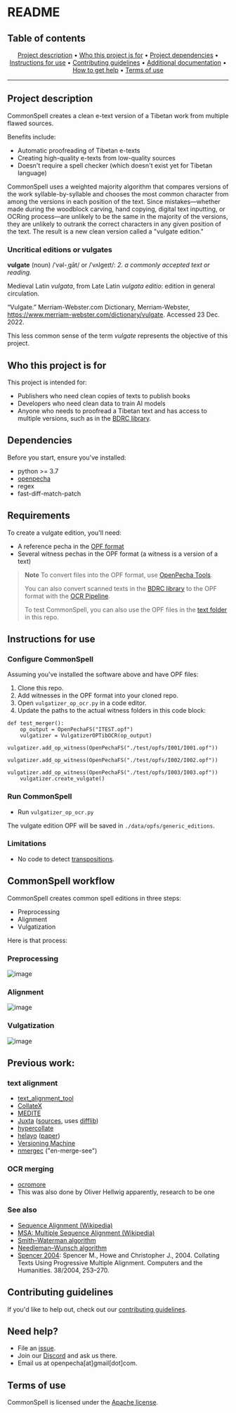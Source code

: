 # README

## Table of contents

<p align="center">
  <a href="#project-description">Project description</a> •
  <a href="#who-this-project-is-for">Who this project is for</a> •
  <a href="#project-dependencies">Project dependencies</a> •
  <a href="#instructions-for-use">Instructions for use</a> •
  <a href="#contributing-guidelines">Contributing guidelines</a> •
  <a href="#additional-documentation">Additional documentation</a> •
  <a href="#how-to-get-help">How to get help</a> •
  <a href="#terms-of-use">Terms of use</a>
</p>
<hr>

## Project description

CommonSpell creates a clean e-text version of a Tibetan work from multiple flawed sources.

Benefits include:

- Automatic proofreading of Tibetan e-texts
- Creating high-quality e-texts from low-quality sources
- Doesn't require a spell checker (which doesn't exist yet for Tibetan language)

CommonSpell uses a weighted majority algorithm that compares versions of the work syllable-by-syllable and chooses the most common character from among the versions in each position of the text. Since mistakes—whether made during the woodblock carving, hand copying, digital text inputting, or OCRing process—are unlikely to be the same in the majority of the versions, they are unlikely to outrank the correct characters in any given position of the text. The result is a new clean version called a "vulgate edition."

### Uncritical editions or vulgates

**vulgate** (noun) /ˈvəl-ˌgāt/ or /ˈvʌlɡeɪt/: *2. a commonly accepted text or reading.*

Medieval Latin *vulgata*, from Late Latin *vulgata editio*: edition in general circulation.

“Vulgate.” Merriam-Webster.com Dictionary, Merriam-Webster, https://www.merriam-webster.com/dictionary/vulgate. Accessed 23 Dec. 2022.

This less common sense of the term *vulgate* represents the objective of this project.

## Who this project is for

This project is intended for:

- Publishers who need clean copies of texts to publish books
- Developers who need clean data to train AI models
- Anyone who needs to proofread a Tibetan text and has access to multiple versions, such as in the [BDRC library](https://library.bdrc.io).

## Dependencies

Before you start, ensure you've installed:

- python >= 3.7
- [openpecha](https://github.com/OpenPecha/Toolkit)
- regex
- fast-diff-match-patch

## Requirements 

To create a vulgate edition, you'll need:

- A reference pecha in the [OPF format](https://openpecha.org/data/opf-format/)
- Several witness pechas in the OPF format (a witness is a version of a text)

> **Note** To convert files into the OPF format, use [OpenPecha Tools](https://github.com/OpenPecha/Toolkit). 
> 
> You can also convert scanned texts in the [BDRC library](https://library.bdrc.io) to the OPF format with the [OCR Pipeline](https://tools.openpecha.org/ocr/).
> 
> To test CommonSpell, you can also use the OPF files in the [text folder](https://github.com/OpenPecha/fast-collation-tools/tree/main/tests) in this repo.

## Instructions for use

### Configure CommonSpell

Assuming you've installed the software above and have OPF files:

1. Clone this repo.
1. Add witnesses in the OPF format into your cloned repo.
1. Open `vulgatizer_op_ocr.py` in a code editor.
1. Update the paths to the actual witness folders in this code block:

```
def test_merger():
	op_output = OpenPechaFS("ITEST.opf")
	vulgatizer = VulgatizerOPTibOCR(op_output)
	vulgatizer.add_op_witness(OpenPechaFS("./test/opfs/I001/I001.opf"))
	vulgatizer.add_op_witness(OpenPechaFS("./test/opfs/I002/I002.opf"))
	vulgatizer.add_op_witness(OpenPechaFS("./test/opfs/I003/I003.opf"))
	vulgatizer.create_vulgate()
```

### Run CommonSpell

- Run `vulgatizer_op_ocr.py`

The vulgate edition OPF will be saved in `./data/opfs/generic_editions`.

### Limitations

- No code to detect [transpositions](http://multiversiondocs.blogspot.com/2008/10/transpositions.html).

## CommonSpell workflow

CommonSpell creates common spell editions in three steps:

- Preprocessing
- Alignment
- Vulgatization

Here is that process:
### Preprocessing

![image](https://user-images.githubusercontent.com/51434640/218644335-7b74e48e-649a-45e4-9441-b550b6e70825.png)

### Alignment

![image](https://user-images.githubusercontent.com/51434640/218644409-14e73234-bdda-4ae6-aa15-6a9fce600889.png)

### Vulgatization

![image](https://user-images.githubusercontent.com/51434640/218644467-a2c487d5-8313-4940-b640-78bc2258e78c.png)

## Previous work:

### text alignment

- [text_alignment_tool](https://gitlab.com/sofer_mahir/text_alignment_tool)
- [CollateX](https://collatex.net/about/)
- [MEDITE](http://www-poleia.lip6.fr/~ganascia/Medite_Project)
- [Juxta](https://wiki.digitalclassicist.org/Juxta) ([sources](https://github.com/performant-software/juxta-service), uses [difflib](https://github.com/java-diff-utils/java-diff-utils))
- [hypercollate](https://github.com/HuygensING/hyper-collate)
- [helayo](https://github.com/chchch/sanskrit-alignment) ([paper](https://joss.theoj.org/papers/10.21105/joss.04022))
- [Versioning Machine](http://v-machine.org/)
- [nmergec](http://digitalvariants.blogspot.com/2014/05/merging-multi-version-texts-mark-2.html) ("en-merge-see")

### OCR merging

- [ocromore](https://github.com/UB-Mannheim/ocromore)
- This was also done by Oliver Hellwig apparently, research to be one

### See also

- [Sequence Alignment (Wikipedia)](https://en.wikipedia.org/wiki/Sequence_alignment)
- [MSA: Multiple Sequence Alignment (Wikipedia)](https://en.wikipedia.org/wiki/Multiple_sequence_alignment)
- [Smith–Waterman algorithm](https://en.wikipedia.org/wiki/Smith%E2%80%93Waterman_algorithm)
- [Needleman–Wunsch algorithm](https://en.wikipedia.org/wiki/Needleman%E2%80%93Wunsch_algorithm)
- [Spencer 2004](http://dx.doi.org/10.1007/s10579-004-8682-1): Spencer M., Howe and Christopher J., 2004. Collating Texts Using Progressive Multiple Alignment. Computers and the Humanities. 38/2004, 253–270.


## Contributing guidelines

If you'd like to help out, check out our [contributing guidelines](/CONTRIBUTING.md).

## Need help?

- File an [issue](https://github.com/OpenPecha/CommonSpell/issues/new).
- Join our [Discord](https://discord.com/invite/7GFpPFSTeA) and ask us there.
- Email us at openpecha[at]gmail[dot]com.

## Terms of use

CommonSpell is licensed under the [Apache license](/LICENSE.md).
